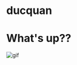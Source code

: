 # ducquan
# What's up??
![gif](https://github.com/DucQuan95/ducquan/blob/master/Wix-Website-Editor-mysite-Personal-Microsoft_-Edge-2020-04-21-13-45-21.gif?raw=true)

